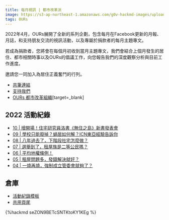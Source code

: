 ```yaml
---
title: 每月視訊 | 都市改革派
image: https://s3-ap-northeast-1.amazonaws.com/g0v-hackmd-images/uploads/upload_619f0836c49d1515cb78ef977efc4587.png
tags: OURs
---
```



2022年4月，OURs展開了全新的系列企劃，包含每月在Facebook更新的月報、月誌，和支持朋友交流的視訊活動，以及專屬於捐款者的每月主題專文。

若成為捐款者，您將會在每個月初收到當月主題專文，我們會結合上個月發生的居住、都市相關時事以及OURs的倡議工作，向您報告我們的深度觀察分析與目前工作進度。

邀請您一同加入為居住正義奮鬥的行列。

- [共筆連結](https://g0v.hackmd.io/GiB8uY2iSimuyHO_F1EHNQ)
- [支持我們](https://ours.neticrm.tw/civicrm/contribute/transact?reset=1&id=4)
- [OURs 都市改革組織](https://www.facebook.com/ourstw/)[target=_blank]

## 2022 活動紀錄


- [10 | 增開場！住宅研究員洛書《無住之島》新書發表會](https://g0v.hackmd.io/Ukk2lsudRTu_c8MfALaw0g)
- [09 | 學校只能廢掉？蝸居如何解？ICN東亞經驗告訴你](https://g0v.hackmd.io/nTuSlecOTw6EG9LT9zgtVg?both)
- [08 | 八年過去了，下階段社宅怎麼做？](https://g0v.hackmd.io/vBOCg439SBqsn4EVpZdnTA)
- [07 | 選舉到了，租屋族是二等公民嗎？](/E6yhLCUlT22beXION_YuDw)
- [06 | 平均地權條例！](/UqP1KR3BRri8t1kNwoERAQ)
- [05 | 租屋問題多，發錢解決就好？](https://g0v.hackmd.io/_NklZB5dTRChUVhCYK60yQ)
- [04 | 一燒再燒，強制成立管委會就夠了？](https://g0v.hackmd.io/1-gsPIKHRg6du5v9uDyh5A)

## 倉庫

- [活動紀錄模板](https://g0v.hackmd.io/5K5SXxJmRYm7dDn9GjJEjA)
- [共用頁尾](https://g0v.hackmd.io/seZON9BETcSNTKtoKY1KEg)

{%hackmd seZON9BETcSNTKtoKY1KEg %}